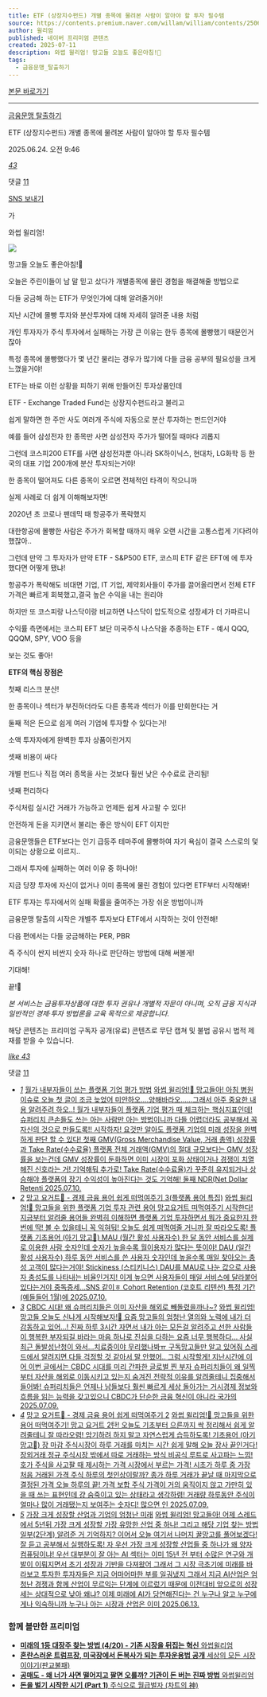 ```yaml
---
title: ETF (상장지수펀드) 개별 종목에 물려본 사람이 알아야 할 투자 필수템
source: https://contents.premium.naver.com/willam/william/contents/250624094630984ut
author: 윌리엄
published: 네이버 프리미엄 콘텐츠
created: 2025-07-11
description: 와썹 윌리엄! 망고들 오늘도 좋은아침!🥭
tags:
  - 금융문맹_탈출하기
---
```

[본문 바로가기](https://contents.premium.naver.com/willam/william/contents/#ct)

---

[금융문맹 탈출하기](https://contents.premium.naver.com/willam/william/contents?categoryId=19762918f600007uf)

ETF (상장지수펀드) 개별 종목에 물려본 사람이 알아야 할 투자 필수템

2025.06.24. 오전 9:46

[*43*](https://contents.premium.naver.com/willam/william/contents/#)

댓글 [11](https://contents.premium.naver.com/willam/william/comment/250624094630984ut)

[SNS 보내기](https://contents.premium.naver.com/willam/william/contents/#)

가

와썹 윌리엄!

![](https://scs-phinf.pstatic.net/MjAyNTA2MjRfOCAg/MDAxNzUwNzI0OTY4NDQy.k8dGRFa9aP2HmsoKCKBse7prfWkVmCY1_-xJaQDDX0Mg.oWqfiwZFlznk07oE-g1yO7vF4mYehrkeTQo68HixH1wg.PNG/KakaoTalk_20250612_150150667.png?type=w800)

망고들 오늘도 좋은아침!🥭

오늘은 주린이들이 남 말 믿고 샀다가 개별종목에 물린 경험을 해결해줄 방법으로

다들 궁금해 하는 ETF가 무엇인가에 대해 알려줄거야!

지난 시간에 몰빵 투자와 분산투자에 대해 자세히 알려준 내용 처럼

개인 투자자가 주식 투자에서 실패하는 가장 큰 이유는 한두 종목에 몰빵했기 때문인거잖아

특정 종목에 몰빵했다가 몇 년간 물리는 경우가 많기에 다들 금융 공부의 필요성을 크게 느꼈을거야!

ETF는 바로 이런 상황을 피하기 위해 만들어진 투자상품인데

ETF - Exchange Traded Fund는 상장지수펀드라고 불리고

쉽게 말하면 한 주만 사도 여러개 주식에 자동으로 분산 투자하는 펀드인거야

예를 들어 삼성전자 한 종목만 사면 삼성전자 주가가 떨어질 때마다 괴롭지

그런데 코스피200 ETF를 사면 삼성전자뿐 아니라 SK하이닉스, 현대차, LG화학 등 한국의 대표 기업 200개에 분산 투자되는거야!

한 종목이 떨어져도 다른 종목이 오르면 전체적인 타격이 작으니까

실제 사례로 더 쉽게 이해해보자면!

2020년 초 코로나 팬데믹 때 항공주가 폭락했지

대한항공에 몰빵한 사람은 주가가 회복할 때까지 매우 오랜 시간을 고통스럽게 기다려야 했잖아..

그런데 만약 그 투자자가 만약 ETF - S&P500 ETF, 코스피 ETF 같은 EFT에 에 투자했다면 어떻게 됐냐!

항공주가 폭락해도 비대면 기업, IT 기업, 제약회사들이 주가를 끌어올리면서 전체 ETF 가격은 빠르게 회복했고,결국 높은 수익을 내는 원리야

하지만 또 코스피랑 나스닥이랑 비교하면 나스닥이 압도적으로 성장세가 더 가파르니

수익률 측면에서는 코스피 EFT 보단 미국주식 나스닥을 추종하는 ETF - 예시 QQQ, QQQM, SPY, VOO 등을

보는 것도 좋아!

**ETF의 핵심 장점은**

첫째 리스크 분산!

한 종목이나 섹터가 부진하더라도 다른 종목과 섹터가 이를 만회한다는 거

둘째 적은 돈으로 쉽게 여러 기업에 투자할 수 있다는거!

소액 투자자에게 완벽한 투자 상품이란거지

셋째 비용이 싸다

개별 펀드나 직접 여러 종목을 사는 것보다 훨씬 낮은 수수료로 관리됨!

넷째 편리하다

주식처럼 실시간 거래가 가능하고 언제든 쉽게 사고팔 수 있다!

안전하게 돈을 지키면서 불리는 좋은 방식이 EFT 이지만

금융문맹들은 ETF보다는 인기 급등주 테마주에 몰빵하여 자기 욕심이 결국 스스로의 덫이되는 상황으로 이르지..

그래서 투자에 실패하는 여러 이유 중 하나야!

지금 당장 투자에 자신이 없거나 이미 종목에 물린 경험이 있다면 ETF부터 시작해봐!

ETF 투자는 투자에서의 실패 확률을 줄여주는 가장 쉬운 방법이니까

금융문맹 탈출의 시작은 개별주 투자보다 ETF에서 시작하는 것이 안전해!

다음 편에서는 다들 궁금해하는 PER, PBR

즉 주식이 싼지 비싼지 숫자 하나로 판단하는 방법에 대해 써볼게!

기대해!

끝!🥭

*본 서비스는 금융투자상품에 대한 투자 권유나 개별적 자문이 아니며, 오직 금융 지식과 일반적인 경제·투자 방법론을 교육 목적으로 제공합니다.*

해당 콘텐츠는 프리미엄 구독자 공개(유료) 콘텐츠로 무단 캡쳐 및 불법 공유시 법적 제재를 받을 수 있습니다.

[*like* *43*](https://contents.premium.naver.com/willam/william/contents/#)

댓글 [11](https://contents.premium.naver.com/willam/william/comment/250624094630984ut)

- [*1*](https://contents.premium.naver.com/willam/william/contents/250710112941929tj)
	[월가 내부자들이 쓰는 플랫폼 기업 평가 방법](https://contents.premium.naver.com/willam/william/contents/250710112941929tj)
	[
	와썹 윌리엄!🥭 망고들아! 아침 병원 이슈로 오늘 첫 글이 조금 늦었어 미안하오....양해바라오......그래서 아주 중요한 내용 알려주려 하오..! 월가 내부자들이 플랫폼 기업 평가 때 체크하는 핵심지표인데! 슈퍼리치 큰손들도 쓰는 아는 사람만 아는 방법이니까 다들 어렵더라도 공부해서 꼭 자신의 것으로 만들도록!! 시작하자! 요것만 알아도 플랫폼 기업의 미래 성장을 완벽하게 판단 할 수 있다! 첫째 GMV(Gross Merchandise Value, 거래 총액) 성장률과 Take Rate(수수료율) 플랫폼 전체 거래액(GMV)의 절대 규모보다는 GMV 성장률을 보는건데 GMV 성장률이 둔화하면 이미 시장이 포화 상태이거나 경쟁이 치열해진 신호라는 거! 기억해둬 추가로! Take Rate(수수료율)가 꾸준히 유지되거나 상승해야 플랫폼의 장기 수익성이 높아진다는 것도 기억해! 둘째 NDR(Net Dollar Retenti
	2025.07.10.](https://contents.premium.naver.com/willam/william/contents/250710112941929tj)
- [*2*](https://contents.premium.naver.com/willam/william/contents/250710120751099bm)
	[망고 요거트🥭 - 경제 금융 용어 쉽게 떠먹여주기 3(플랫폼 용어 특집)](https://contents.premium.naver.com/willam/william/contents/250710120751099bm)
	[
	와썹 윌리엄!🥭 망고들을 위한 플랫폼 기업 투자 관련 용어 망고요거트 떠먹여주기 시작한다! 지금부터 알려줄 용어들 완벽히 이해하면 플랫폼 기업 투자하면서 뭐가 중요한지 한 번에 딱! 볼 수 있을테니 꼭 익혀둬! 오늘도 쉽게 떠먹여줄 거니까 잘 따라오도록! 플랫폼 기초용어 (아기 망고🥭) MAU (월간 활성 사용자수) 한 달 동안 서비스를 실제로 이용한 사람 숫자인데 숫자가 높을수록 월이용자가 많다는 뜻이야! DAU (일간 활성 사용자수) 하루 동안 서비스를 쓴 사용자 숫자인데 높을수록 매일 찾아오는 충성 고객이 많다는거야! Stickiness (스티키니스) DAU를 MAU로 나눈 값으로 사용자 충성도를 나타내는 비율인거지! 이게 높으면 사용자들이 매일 서비스에 달라붙어 있다는거야 중독증세...SNS 같이ㅎ Cohort Retention (코호트 리텐션) 특정 기간(예들들어 1월)에
	2025.07.10.](https://contents.premium.naver.com/willam/william/contents/250710120751099bm)
- [*3*](https://contents.premium.naver.com/willam/william/contents/250709113157091hz)
	[CBDC 시대! 왜 슈퍼리치들은 이미 자산을 해외로 빼돌렸을까나~?](https://contents.premium.naver.com/willam/william/contents/250709113157091hz)
	[와썹 윌리엄! 망고들 오늘도 신나게 시작해보자!🥭 요즘 망고들의 엄청난 열의와 노력에 내가 더 감동하고 있어...! 진짜 하루 3시간 자면서 내가 아는 모든걸 알려주고 선한 사람들이 행복한 부자되길 바라는 마음 하나로 진심을 다하는 요즘 너무 행복하다... 사실 최근 돌발성난청이 와서...치료중이야 무리했나봐ㅠ 구독망고들만 알고 있어줘 스레드에서 알려지면 다들 걱정할 것 같아서 말 안했어.. 그럼 시작할게! 지난시간에 이어 이번 글에서는 CBDC 시대를 미리 간파한 글로벌 찐 부자 슈퍼리치들이 왜 일찍부터 자산을 해외로 이동시키고 있는지 숨겨진 전략적 이유를 알려줄테니 집중해서 들어봐! 슈퍼리치들은 언제나 남들보다 훨씬 빠르게 세상 돌아가는 거시경제 정보와 흐름을 읽는 능력을 갖고있으니 CBDC가 단순한 금융 혁신이 아니라 국가의](https://contents.premium.naver.com/willam/william/contents/250709113157091hz)
	[2025.07.09.](https://contents.premium.naver.com/willam/william/contents/250709113157091hz)
- [*4*](https://contents.premium.naver.com/willam/william/contents/250709170113498la)
	[망고 요거트🥭 - 경제 금융 용어 쉽게 떠먹여주기 2](https://contents.premium.naver.com/willam/william/contents/250709170113498la)
	[
	와썹 윌리엄!🥭 망고들을 위한 용어 떠먹여주기! 망고 요거트 2탄! 오늘도 기초부터 으른까지 싹 정리해서 쉽게 알려줄테니 잘 따라오렴! 암기하려 하지 말고 자연스럽게 습득하도록! 기초용어 (아기 망고🥭) 장 마감 주식시장이 하루 거래를 마치는 시간 쉽게 말해 오늘 장사 끝인거다! 장외거래 정규 주식시장 밖에서 따로 거래하는 방식 비공식 루트로 사고파는 느낌! 호가 주식을 사고팔 때 제시하는 가격 시장에서 부르는 가격! 시초가 하루 중 가장 처음 거래된 가격 주식 하루의 첫인상이랄까? 종가 하루 거래가 끝날 때 마지막으로 결정된 가격 오늘 하루의 끝! 가격 보합 주식 가격이 거의 움직이지 않고 가만히 있을 때 쓰는 표현인데 걍 숨죽이고 있는 상태라고 생각하렴! 거래량 하루동안 주식이 얼마나 많이 거래됐는지 보여주는 숫자디! 많으면 인
	2025.07.09.](https://contents.premium.naver.com/willam/william/contents/250709170113498la)
- [*5*](https://contents.premium.naver.com/willam/william/contents/250613102449306ys)
	[가장 크게 성장할 산업과 기업의 엄청난 미래](https://contents.premium.naver.com/willam/william/contents/250613102449306ys)
	[
	와썹 윌리엄! 망고들아! 어제 스레드에서 5년뒤 가장 크게 성장할 가장 유망한 산업 중 하나! 그리고 해당 기업 찾는 방법 일부(2단계) 알려준 거 기억하지? 이어서 오늘 여기서 나머지 꿀망고를 풀어보겠다! 잘 듣고 공부해서 실행하도록! 자 우선 가장 크게 성장할 산업들 중 하나가 왜 양자컴퓨팅이냐! 우선 대부분이 잘 아는 AI 섹터는 이미 15년 전 부터 수많은 연구와 개발이 이뤄지면서 초기 성장과 기반을 다져왔어 그래서 그 시장 극초기에 미래를 바라보고 투자한 투자자들은 지금 어마어마한 부를 일궈냈지 그래서 지금 AI산업은 엄청난 경쟁과 함께 산업이 무르익는 단계에 이르렀기 때문에 이전대비 앞으로의 성장세는 상대적으로 낮아 왜냐? 이제 미래에 AI가 당연해진다는 건 누구나 알고 누구에게나 익숙하니까 누구나 아는 시장과 산업은 이미
	2025.06.13.](https://contents.premium.naver.com/willam/william/contents/250613102449306ys)

### 함께 볼만한 프리미엄

- [
	**미래의 1등 대장주 찾는 방법 (4/20) - 기존 시장을 뒤집는 혁신**
	와썹윌리엄
	](https://contents.premium.naver.com/willam/william/contents/250707110249184xy?from=news_arp_in_cp)
- [
	**혼란스러운 트럼프장, 미국장에서 돈복사가 되는 투자운용법 공개**
	세상의 모든 시장 이야기(판교불패)
	](https://contents.premium.naver.com/pangyonevergiveup/pangyobulpae/contents/250623054323459zv?from=news_arp_article)
- [
	**공매도 - 왜 너가 사면 떨어지고 팔면 오를까? 기관이 돈 버는 진짜 방법**
	와썹윌리엄
	](https://contents.premium.naver.com/willam/william/contents/250620094630512hv?from=news_arp_article)
- [
	**돈을 벌기 시작한 시기 (Part 1)**
	주식으로 월급벌자 (차트의 神)
	](https://contents.premium.naver.com/salarymoney/moneystock/contents/250620101332395ry?from=news_arp_article)